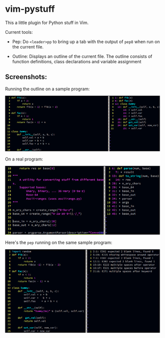 # vim-pystuff

This a little plugin for Python stuff in Vim.

Current tools:

* Pep: Do `<leader>pp` to bring up a tab with the output of `pep8` when run on the current file.

* Outline: Displays an outline of the current file. The outline consists of function definitions, class declarations and variable assignment

## Screenshots:

Running the outline on a sample program:

![sample program](https://raw.githubusercontent.com/loovjo/vim-pystuff/master/Screenshots/Screenshot%201.png)

On a real program:

![real program](https://raw.githubusercontent.com/loovjo/vim-pystuff/master/Screenshots/Screenshot%202.png)

Here's the `pep` running on the same sample program:

![pep](https://raw.githubusercontent.com/loovjo/vim-pystuff/master/Screenshots/Screenshot%203.png)
